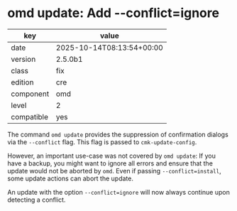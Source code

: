 [//]: # (werk v2)
# omd update: Add --conflict=ignore

key        | value
---------- | ---
date       | 2025-10-14T08:13:54+00:00
version    | 2.5.0b1
class      | fix
edition    | cre
component  | omd
level      | 2
compatible | yes

The command `omd update` provides the suppression of confirmation dialogs via the `--conflict` flag.
This flag is passed to `cmk-update-config`.

However, an important use-case was not covered by `omd update`:
If you have a backup, you might want to ignore all errors and ensure that the update would not be aborted by `omd`.
Even if passing `--conflict=install`, some update actions can abort the update.

An update with the option `--conflict=ignore` will now always continue upon detecting a conflict.

